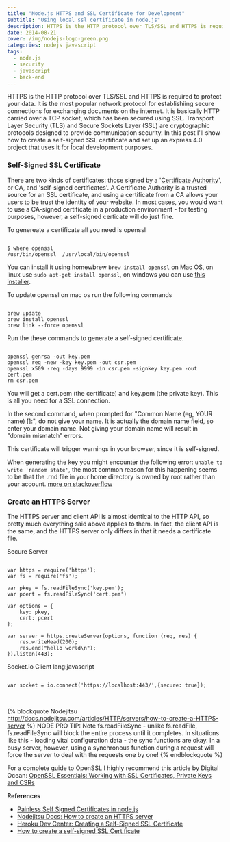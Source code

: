 ```yaml
---
title: "Node.js HTTPS and SSL Certificate for Development"
subtitle: "Using local ssl certificate in node.js"
description: HTTPS is the HTTP protocol over TLS/SSL and HTTPS is required to protect your data. It is the most popular network protocol for establishiing secure connections for exchanging documents on the internet. It is basically HTTP carried over a TCP socket, which has been secured using SSL. Transport Layer Security (TLS) and Secure Sockets Layer (SSL) are cryptographic protocols designed to provide communication security. In this post I'll show how to create a self-signed SSL certificate and set up an express 4.0 project that uses it for local development purposes.
date: 2014-08-21
cover: /img/nodejs-logo-green.png
categories: nodejs javascript
tags:
  - node.js
  - security
  - javascript
  - back-end
---
```


HTTPS is the HTTP protocol over TLS/SSL and HTTPS is required to protect your data. It is the most popular network protocol for establishiing secure connections for exchanging documents on the internet. It is basically HTTP carried over a TCP socket, which has been secured using SSL. Transport Layer Security (TLS) and Secure Sockets Layer (SSL) are cryptographic protocols designed to provide communication security. In this post I'll show how to create a self-signed SSL certificate and set up an express 4.0 project that uses it for local development purposes.

### Self-Signed SSL Certificate

There are two kinds of certificates: those signed by a '[Certificate Authority](http://en.wikipedia.org/wiki/Certificate_authority)', or CA, and 'self-signed certificates'. A Certificate Authority is a trusted source for an SSL certificate, and using a certificate from a CA allows your users to be trust the identity of your website. In most cases, you would want to use a CA-signed certificate in a production environment - for testing purposes, however, a self-signed certicate will do just fine.
<!--more-->
To genereate a certificate all you need is openssl

<pre><code class="console">
$ where openssl
/usr/bin/openssl  /usr/local/bin/openssl
</code></pre>

You can install it using homewbrew `brew install openssl` on Mac OS, on linux use `sudo apt-get install openssl`, on windows you can use [this installer](http://gnuwin32.sourceforge.net/packages/openssl.htm).

To update openssl on mac os run the following commands
<pre><code class="console">
brew update
brew install openssl
brew link --force openssl
</code></pre>

Run the these commands to generate a self-signed certificate.

<pre><code class="console">
openssl genrsa -out key.pem
openssl req -new -key key.pem -out csr.pem
openssl x509 -req -days 9999 -in csr.pem -signkey key.pem -out cert.pem
rm csr.pem
</code></pre>

You will get a cert.pem (the certificate) and key.pem (the private key). This is all you need for a SSL connection.

In the second command, when prompted for "Common Name (eg, YOUR name) []:", do not give your name. It is actually the domain name field, so enter your domain name. Not giving your domain name will result in "domain mismatch" errors.

This certificate will trigger warnings in your browser, since it is self-signed.

When generating the key you might encounter the following error: `unable to write 'random state'`, the most common reason for this happening seems to be that the .rnd file in your home directory is owned by root rather than your account. [more on stackoverflow](http://stackoverflow.com/questions/94445/using-openssl-what-does-unable-to-write-random-state-mean)   


### Create an HTTPS Server

The HTTPS server and client API is almost identical to the HTTP API, so pretty much everything said above applies to them. In fact, the client API is the same, and the HTTPS server only differs in that it needs a certificate file.

Secure Server
<pre><code class="javascript">
var https = require('https');
var fs = require('fs');

var pkey = fs.readFileSync('key.pem');
var pcert = fs.readFileSync('cert.pem')

var options = {
    key: pkey,
    cert: pcert
};

var server = https.createServer(options, function (req, res) {
    res.writeHead(200);
    res.end("hello world\n");
}).listen(443);
</code></pre>


Socket.io Client lang:javascript
<pre><code class="javascript">
var socket = io.connect('https://localhost:443/',{secure: true});
</code></pre>

&nbsp;   

{% blockquote Nodejitsu http://docs.nodejitsu.com/articles/HTTP/servers/how-to-create-a-HTTPS-server %}
NODE PRO TIP: Note fs.readFileSync - unlike fs.readFile, fs.readFileSync will block the entire process until it completes. In situations like this - loading vital configuration data - the sync functions are okay. In a busy server, however, using a synchronous function during a request will force the server to deal with the requests one by one!
{% endblockquote %}

For a complete guide to OpenSSL I highly recommend this article by Digital Ocean: [OpenSSL Essentials: Working with SSL Certificates, Private Keys and CSRs](https://www.digitalocean.com/community/tutorials/openssl-essentials-working-with-ssl-certificates-private-keys-and-csrs)


__References__   
 - [Painless Self Signed Certificates in node.js ](https://github.com/coolaj86/node-ssl-root-cas/wiki/Painless-Self-Signed-Certificates-in-node.js)   
 - [Nodejitsu Docs: How to create an HTTPS server](http://docs.nodejitsu.com/articles/HTTP/servers/how-to-create-a-HTTPS-server)    
 - [Heroku Dev Center: Creating a Self-Signed SSL Certificate](https://devcenter.heroku.com/articles/ssl-certificate-self)         
 - [How to create a self-signed SSL Certificate](http://www.akadia.com/services/ssh_test_certificate.html)

